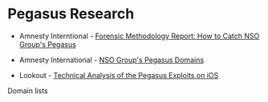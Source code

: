 # Pegasus Research
- Amnesty Interntional - [Forensic Methodology Report: How to Catch NSO Group's Pegasus](https://www.amnesty.org/en/latest/research/2021/07/forensic-methodology-report-how-to-catch-nso-groups-pegasus)
- Amnesty International - [NSO Group's Pegasus Domains](https://github.com/AmnestyTech/investigations/blob/master/2018-08-01_nso/indicators.csv)

- Lookout - [Technical Analysis of the Pegasus Exploits on iOS](https://info.lookout.com/rs/051-ESQ-475/images/pegasus-exploits-technical-details.pdf)






Domain lists 



